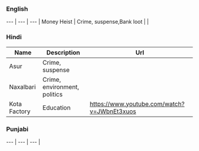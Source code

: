 ### English
--- | --- | --- |
Money Heist | Crime, suspense,Bank loot |  |

### Hindi
Name | Description | Url | 
--- | --- | --- |
Asur | Crime, suspense |  |
Naxalbari | Crime, environment, politics |  |
Kota Factory|Education|https://www.youtube.com/watch?v=JWbnEt3xuos|


### Punjabi
--- | --- | --- |

